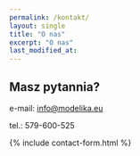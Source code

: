 ```yaml
---
permalink: /kontakt/
layout: single
title: "O nas"
excerpt: "O nas"
last_modified_at:
---
```


## Masz pytannia?

e-mail: info@modelika.eu

tel.: 579-600-525

{% include contact-form.html %}

